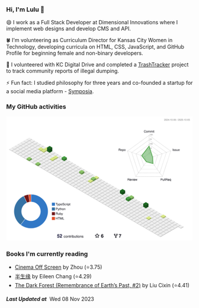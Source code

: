 ### Hi, I'm Lulu 👋

😄 I work as a Full Stack Developer at Dimensional Innovations where I implement web designs and develop CMS and API.

🍀 I'm volunteering as Curriculum Director for Kansas City Women in Technology, developing curricula on HTML, CSS, JavaScript, and GitHub Profile for beginning female and non-binary developers.

🌱 I volunteered with KC Digital Drive and completed a [TrashTracker](https://github.com/codeforkansascity/TrashTrackerWebApp) project to track community reports of illegal dumping.

⚡ Fun fact: I studied philosophy for three years and co-founded a startup for a social media platform - [Symposia](https://www.projectsymposia.com/).

<!-- [![Top Langs](https://github-readme-stats.vercel.app/api/top-langs/?username=lulu-cao&layout=compact)](https://github.com/lulu-cao/github-readme-stats) -->
### My GitHub activities
<p align="center">
	<picture>
	  <source media="(prefers-color-scheme: dark)" srcset="https://raw.githubusercontent.com/lulu-cao/lulu-cao/output-3d-contrib/night.svg" />
	  <source media="(prefers-color-scheme: light)" srcset="https://raw.githubusercontent.com/lulu-cao/lulu-cao/output-3d-contrib/day.svg" />
	  <img alt="github profile contributions chart" src="https://raw.githubusercontent.com/lulu-cao/lulu-cao/output-3d-contrib/day.svg" />
	</picture>
</p>
<!-- ![](./profile-3d-contrib/profile-night-green.svg) -->

### Books I'm currently reading
<!-- GOODREADS-LIST:START -->
- [Cinema Off Screen](https://www.goodreads.com/review/show/5848075414?utm_medium=api&utm_source=rss) by Zhou (⭐️3.75)
- [半生缘](https://www.goodreads.com/review/show/5771896605?utm_medium=api&utm_source=rss) by Eileen Chang (⭐️4.29)
- [The Dark Forest (Remembrance of Earth’s Past, #2)](https://www.goodreads.com/review/show/5375020778?utm_medium=api&utm_source=rss) by Liu Cixin (⭐️4.41)
<!-- GOODREADS-LIST:END -->

<!--STARTS_HERE_QUOTE_README-->
<!--ENDS_HERE_QUOTE_README-->
<i><b>Last Updated at</b></i>&nbsp;<!-- LAST-UPDATE:START -->
Wed  08 Nov 2023
<!-- LAST-UPDATE:END -->

